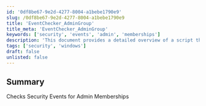 ```yaml
---
id: '0df8be67-9e2d-4277-8004-a1bebe1790e9'
slug: /0df8be67-9e2d-4277-8004-a1bebe1790e9
title: 'EventChecker_AdminGroup'
title_meta: 'EventChecker_AdminGroup'
keywords: ['security', 'events', 'admin', 'memberships']
description: 'This document provides a detailed overview of a script that checks security events related to admin memberships, helping to ensure proper access control and security compliance within your organization.'
tags: ['security', 'windows']
draft: false
unlisted: false
---
```


## Summary

Checks Security Events for Admin Memberships